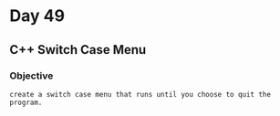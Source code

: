 # Day 49

## C++ Switch Case Menu 

### Objective

    create a switch case menu that runs until you choose to quit the program.